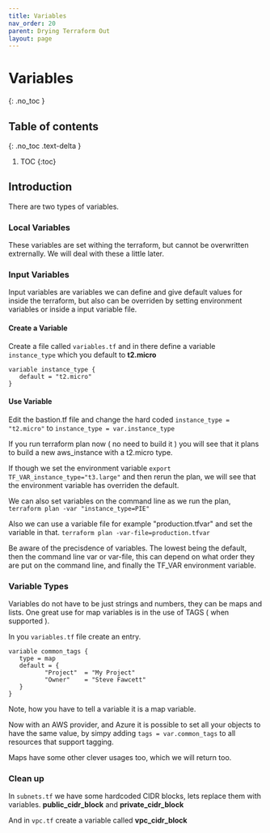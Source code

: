 ```yaml
---
title: Variables
nav_order: 20
parent: Drying Terraform Out
layout: page
---
```


# Variables
{: .no_toc }

## Table of contents
{: .no_toc .text-delta }

1. TOC
{:toc}

## Introduction

There are two types of variables. 

### Local Variables
These variables are set withing the terraform, but cannot be overwritten extrernally. We will deal with these a little later.

### Input Variables
Input variables are variables we can define and give default values for inside the terraform, but also can be overriden by setting environment variables or inside a input variable file.

#### Create a Variable

Create a file called `variables.tf` and in there define a variable `instance_type` which you default to **t2.micro** 

```
variable instance_type {
   default = "t2.micro"
}
```

#### Use Variable

Edit the bastion.tf file and change the hard coded ```instance_type = "t2.micro"``` to ```instance_type = var.instance_type ```

If you run terraform plan now ( no need to build it ) you will see that it plans to build a new aws_instance with a t2.micro type.  

If though we set the environment variable `export TF_VAR_instance_type="t3.large"` and then rerun the plan, we will see that the environment variable has overriden the default. 

We can also set variables on the command line as we run the plan, `terraform plan -var "instance_type=PIE"`

Also we can use a variable file for example "production.tfvar" and set the variable in that. `terraform plan -var-file=production.tfvar`

Be aware of the precisdence of variables. The lowest being the default, then the command line var or var-file, this can depend on what order they are put on the command line, and finally the TF_VAR environment variable.

### Variable Types

Variables do not have to be just strings and numbers, they can be maps and lists. One great use for map variables is in the use of TAGS ( when supported ).

In you `variables.tf` file create an entry. 

```
variable common_tags {
   type = map
   default = {
          "Project"  = "My Project"
          "Owner"    = "Steve Fawcett"
   }
}
```

Note, how you have to tell a variable it is a map variable.

Now with an AWS provider, and Azure it is possible to set all your objects to have the same value,  by simpy adding `tags = var.common_tags` to all resources that support tagging.

Maps have some other clever usages too, which we will return too.

### Clean up

In `subnets.tf` we have some hardcoded CIDR blocks, lets replace them with variables. **public_cidr_block** and **private_cidr_block**

And in `vpc.tf` create a variable called **vpc_cidr_block**


